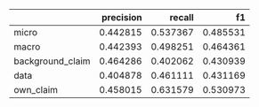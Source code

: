 |                  |   precision |   recall |       f1 |
|:-----------------|------------:|---------:|---------:|
| micro            |    0.442815 | 0.537367 | 0.485531 |
| macro            |    0.442393 | 0.498251 | 0.464361 |
| background_claim |    0.464286 | 0.402062 | 0.430939 |
| data             |    0.404878 | 0.461111 | 0.431169 |
| own_claim        |    0.458015 | 0.631579 | 0.530973 |